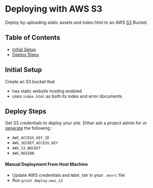 # Deploying with AWS S3

Deploy by uploading static assets and index.html to an AWS [S3](https://aws.amazon.com/s3/) Bucket.

## Table of Contents

- [Initial Setup](#initial-setup)
- [Deploy Steps](#deploy-steps)

## Initial Setup

Create an S3 bucket that

- has static website hosting enabled
- uses `index.html` as both its index and error documents

## Deploy Steps

Get S3 credentials to deploy your site. Either ask a project admin for or [generate](http://docs.aws.amazon.com/IAM/latest/UserGuide/id_credentials_access-keys.html#Using_CreateAccessKey) the following :

- `AWS_ACCESS_KEY_ID`
- `AWS_SECRET_ACCESS_KEY`
- `AWS_S3_BUCKET`
- `AWS_REGION`

#### Manual Deployment From Host Machine

- Update AWS credentials and `NODE_ENV` in your `.envrc` file
- Run `grunt deploy:aws_s3`
